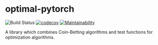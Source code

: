 # optimal-pytorch

![Build Status](https://github.com/Nicolaus93/coin_betting/actions/workflows/build.yml/badge.svg)
[![codecov](https://codecov.io/gh/Nicolaus93/coin_betting/branch/master/graph/badge.svg)](https://codecov.io/gh/Nicolaus93/coin_betting)
[![Maintainability](https://api.codeclimate.com/v1/badges/62dcc62f012165d75a7f/maintainability)](https://codeclimate.com/github/Nicolaus93/coin_betting/maintainability)


<!-- Badges -->
[build-image]: https://github.com/Nicolaus93/coin_betting/workflows/build.yml/badge.svg
[build-url]: https://github.com/Nicolaus93/coin_betting/actions/workflows/build.yml


A library which combines Coin-Betting algorithms and test functions for optimization algorithms.
